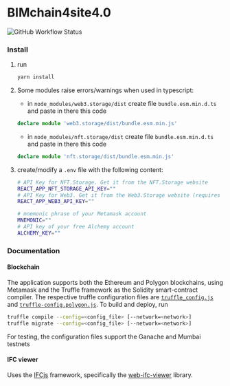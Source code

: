 # BIMchain4site4.0

![GitHub Workflow Status](https://img.shields.io/github/actions/workflow/status/Hilicot/bimchain4site4.0/azure-static-web-apps-delightful-mushroom-03ad24f03.yml)

### Install

1. run

    ```bash
    yarn install
    ```

1. Some modules raise errors/warnings when used in typescript:

   - in `node_modules/web3.storage/dist` create file `bundle.esm.min.d.ts` and paste in there this code
   ```ts
   declare module 'web3.storage/dist/bundle.esm.min.js'
   ```
   - in `node_modules/nft.storage/dist` create file `bundle.esm.min.d.ts` and paste in there this code
   ```ts
   declare module 'nft.storage/dist/bundle.esm.min.js'
   ```

1. create/modify a `.env` file with the following content:
    ```bash
    # API Key for NFT.Storage. Get it from the NFT.Storage website
    REACT_APP_NFT_STORAGE_API_KEY="" 
    # API Key for Web3. Get it from the Web3.Storage website (requires free account)
    REACT_APP_WEB3_API_KEY=""

    # mnemonic phrase of your Metamask account
    MNEMONIC=""
    # API key of your free Alchemy account
    ALCHEMY_KEY=""
    ```

### Documentation

#### Blockchain

The application supports both the Ethereum and Polygon blockchains, using Metamask and the Truffle framework as the Solidity smart-contract compiler.
The respective truffle configuration files are [`truffle_config.js`](./truffle-config.js) and [`truffle-config.polygon.js`](./truffle-config.polygon.js).
To build and deploy, run 
```bash
truffle compile --config=<config_file> [--network=<network>]
truffle migrate --config=<config_file> [--network=<network>]
```
For testing, the configuration files support the Ganache and Mumbai testnets

#### IFC viewer

Uses the [IFCjs](https://github.com/IFCjs) framework, specifically the [web-ifc-viewer](https://github.com/IFCjs/web-ifc-viewer) library.


